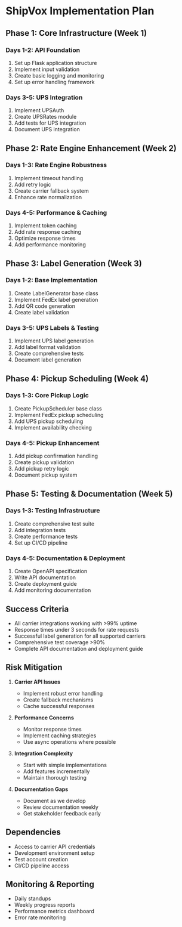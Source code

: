 # ShipVox Implementation Plan

## Phase 1: Core Infrastructure (Week 1)

### Days 1-2: API Foundation
1. Set up Flask application structure
2. Implement input validation
3. Create basic logging and monitoring
4. Set up error handling framework

### Days 3-5: UPS Integration
1. Implement UPSAuth
2. Create UPSRates module
3. Add tests for UPS integration
4. Document UPS integration

## Phase 2: Rate Engine Enhancement (Week 2)

### Days 1-3: Rate Engine Robustness
1. Implement timeout handling
2. Add retry logic
3. Create carrier fallback system
4. Enhance rate normalization

### Days 4-5: Performance & Caching
1. Implement token caching
2. Add rate response caching
3. Optimize response times
4. Add performance monitoring

## Phase 3: Label Generation (Week 3)

### Days 1-2: Base Implementation
1. Create LabelGenerator base class
2. Implement FedEx label generation
3. Add QR code generation
4. Create label validation

### Days 3-5: UPS Labels & Testing
1. Implement UPS label generation
2. Add label format validation
3. Create comprehensive tests
4. Document label generation

## Phase 4: Pickup Scheduling (Week 4)

### Days 1-3: Core Pickup Logic
1. Create PickupScheduler base class
2. Implement FedEx pickup scheduling
3. Add UPS pickup scheduling
4. Implement availability checking

### Days 4-5: Pickup Enhancement
1. Add pickup confirmation handling
2. Create pickup validation
3. Add pickup retry logic
4. Document pickup system

## Phase 5: Testing & Documentation (Week 5)

### Days 1-3: Testing Infrastructure
1. Create comprehensive test suite
2. Add integration tests
3. Create performance tests
4. Set up CI/CD pipeline

### Days 4-5: Documentation & Deployment
1. Create OpenAPI specification
2. Write API documentation
3. Create deployment guide
4. Add monitoring documentation

## Success Criteria
- All carrier integrations working with >99% uptime
- Response times under 3 seconds for rate requests
- Successful label generation for all supported carriers
- Comprehensive test coverage >90%
- Complete API documentation and deployment guide

## Risk Mitigation
1. **Carrier API Issues**
   - Implement robust error handling
   - Create fallback mechanisms
   - Cache successful responses

2. **Performance Concerns**
   - Monitor response times
   - Implement caching strategies
   - Use async operations where possible

3. **Integration Complexity**
   - Start with simple implementations
   - Add features incrementally
   - Maintain thorough testing

4. **Documentation Gaps**
   - Document as we develop
   - Review documentation weekly
   - Get stakeholder feedback early

## Dependencies
- Access to carrier API credentials
- Development environment setup
- Test account creation
- CI/CD pipeline access

## Monitoring & Reporting
- Daily standups
- Weekly progress reports
- Performance metrics dashboard
- Error rate monitoring